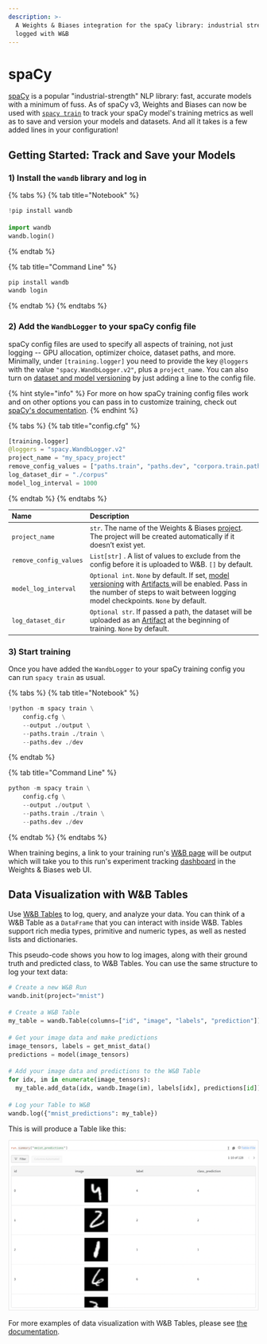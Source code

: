 ```yaml
---
description: >-
  A Weights & Biases integration for the spaCy library: industrial strength NLP,
  logged with W&B
---
```


# spaCy

[spaCy](https://spacy.io/) is a popular "industrial-strength" NLP library: fast, accurate models with a minimum of fuss. As of spaCy v3, Weights and Biases can now be used with [`spacy train`](https://spacy.io/api/cli#train) to track your spaCy model's training metrics as well as to save and version your models and datasets. And all it takes is a few added lines in your configuration!

## Getting Started: Track and Save your Models

### **1\)** **Install the `wandb` library and log in**

{% tabs %}
{% tab title="Notebook" %}
```python
!pip install wandb

import wandb
wandb.login()
```
{% endtab %}

{% tab title="Command Line" %}
```python
pip install wandb
wandb login
```
{% endtab %}
{% endtabs %}

### **2\) Add the `WandbLogger` to your spaCy config file**

spaCy config files are used to specify all aspects of training, not just logging -- GPU allocation, optimizer choice, dataset paths, and more. Minimally, under `[training.logger]` you need to provide the key `@loggers` with the value `"spacy.WandbLogger.v2"`, plus a `project_name`. You can also turn on [dataset and model versioning](../artifacts/) by just adding a line to the config file.

{% hint style="info" %}
For more on how spaCy training config files work and on other options you can pass in to customize training, check out [spaCy's documentation](https://spacy.io/usage/training).
{% endhint %}

{% tabs %}
{% tab title="config.cfg" %}
```python
[training.logger]
@loggers = "spacy.WandbLogger.v2"
project_name = "my_spacy_project"
remove_config_values = ["paths.train", "paths.dev", "corpora.train.path", "corpora.dev.path"]
log_dataset_dir = "./corpus"
model_log_interval = 1000
```
{% endtab %}
{% endtabs %}

| Name | Description |
| :--- | :--- |
| `project_name` | `str`. The name of the Weights & Biases [project](../../ref/app/pages/project-page.md). The project will be created automatically if it doesn’t exist yet. |
| `remove_config_values` | `List[str]` . A list of values to exclude from the config before it is uploaded to W&B. `[]` by default. |
| `model_log_interval` | `Optional int`. `None` by default. If set, [model versioning](../artifacts/model-versioning.md) with [Artifacts ](../artifacts/)will be enabled. Pass in the number of steps to wait between logging model checkpoints. `None` by default. |
| `log_dataset_dir` | `Optional str`. If passed a path, the dataset will be uploaded as an [Artifact](../artifacts/) at the beginning of training. `None` by default. |

### 3\) Start training

Once you have added the `WandbLogger` to your spaCy training config you can run `spacy train` as usual.

{% tabs %}
{% tab title="Notebook" %}
```python
!python -m spacy train \
    config.cfg \
    --output ./output \
    --paths.train ./train \
    --paths.dev ./dev
```
{% endtab %}

{% tab title="Command Line" %}
```python
python -m spacy train \
    config.cfg \
    --output ./output \
    --paths.train ./train \
    --paths.dev ./dev
```
{% endtab %}
{% endtabs %}

When training begins, a link to your training run's [W&B page](../../ref/app/pages/run-page.md) will be output which will take you to this run's experiment tracking [dashboard](../track/app.md) in the Weights & Biases web UI.

## Data Visualization with W&B Tables

Use [W&B Tables](https://docs.wandb.ai/guides/data-vis) to log, query, and analyze your data. You can think of a W&B Table as a `DataFrame` that you can interact with inside W&B. Tables support rich media types, primitive and numeric types, as well as nested lists and dictionaries. 

This pseudo-code shows you how to log images, along with their ground truth and predicted class, to W&B Tables. You can use the same structure to log your text data:

```python
# Create a new W&B Run
wandb.init(project="mnist")

# Create a W&B Table
my_table = wandb.Table(columns=["id", "image", "labels", "prediction"])

# Get your image data and make predictions
image_tensors, labels = get_mnist_data()
predictions = model(image_tensors)

# Add your image data and predictions to the W&B Table
for idx, im in enumerate(image_tensors): 
  my_table.add_data(idx, wandb.Image(im), labels[idx], predictions[id])

# Log your Table to W&B
wandb.log({"mnist_predictions": my_table})
```

This is will produce a Table like this:

![](../../.gitbook/assets/screenshot-2021-07-14-at-20.18.39.png)

For more examples of data visualization with W&B Tables, please see [the documentation](https://docs.wandb.ai/guides/data-vis).[  
](https://docs.wandb.ai/guides/integrations/keras)

